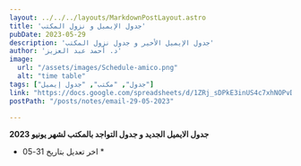 ```yaml
---
layout: ../../../layouts/MarkdownPostLayout.astro
title: 'جدول الإيميل و نزول المكتب'
pubDate: 2023-05-29
description: 'جدول الإيميل الأخير و جدول نزول المكتب'
author: 'د. أحمد عبد العزيز'
image:
  url: "/assets/images/Schedule-amico.png"
  alt: "time table"
tags: ["جدول", "مكتب", "جدول إيميل"]
link: "https://docs.google.com/spreadsheets/d/1ZRj_sDPkE3inUS4c7xhNOPvDuFDawxxl/edit?usp=sharing&ouid=118045078308367598703&rtpof=true&sd=true"
postPath: "/posts/notes/email-29-05-2023"

---
```



**جدول الايميل الجديد و جدول التواجد بالمكتب لشهر يونيو 2023**

* اخر تعديل بتاريخ 31-05 *